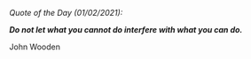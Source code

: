 *Quote of the Day (01/02/2021):*

_**Do not let what you cannot do interfere with what you can do.**_

John Wooden